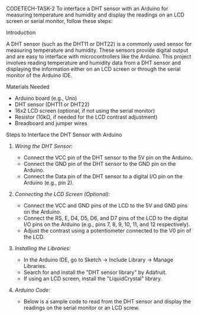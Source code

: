  CODETECH-TASK-2
To interface a DHT sensor with an Arduino for measuring temperature and humidity and display the readings on an LCD screen or serial monitor, follow these steps:

 Introduction

A DHT sensor (such as the DHT11 or DHT22) is a commonly used sensor for measuring temperature and humidity. These sensors provide digital output and are easy to interface with microcontrollers like the Arduino. This project involves reading temperature and humidity data from a DHT sensor and displaying the information either on an LCD screen or through the serial monitor of the Arduino IDE.

 Materials Needed

- Arduino board (e.g., Uno)
- DHT sensor (DHT11 or DHT22)
- 16x2 LCD screen (optional, if not using the serial monitor)
- Resistor (10kΩ, if needed for the LCD contrast adjustment)
- Breadboard and jumper wires

 Steps to Interface the DHT Sensor with Arduino

1. *Wiring the DHT Sensor*:
    - Connect the VCC pin of the DHT sensor to the 5V pin on the Arduino.
    - Connect the GND pin of the DHT sensor to the GND pin on the Arduino.
    - Connect the Data pin of the DHT sensor to a digital I/O pin on the Arduino (e.g., pin 2).

2. *Connecting the LCD Screen (Optional)*:
    - Connect the VCC and GND pins of the LCD to the 5V and GND pins on the Arduino.
    - Connect the RS, E, D4, D5, D6, and D7 pins of the LCD to the digital I/O pins on the Arduino (e.g., pins 7, 8, 9, 10, 11, and 12 respectively).
    - Adjust the contrast using a potentiometer connected to the V0 pin of the LCD.

3. *Installing the Libraries*:
    - In the Arduino IDE, go to Sketch -> Include Library -> Manage Libraries.
    - Search for and install the "DHT sensor library" by Adafruit.
    - If using an LCD screen, install the "LiquidCrystal" library.

4. *Arduino Code*:
    - Below is a sample code to read from the DHT sensor and display the readings on the serial monitor or an LCD screw.
  

      

